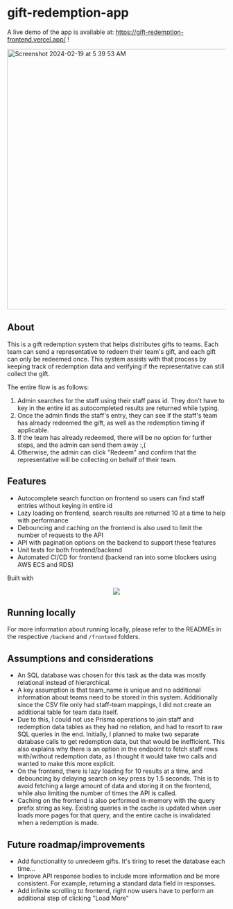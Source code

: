 # gift-redemption-app
A live demo of the app is available at: https://gift-redemption-frontend.vercel.app/ !

<img width="600" alt="Screenshot 2024-02-19 at 5 39 53 AM" src="https://github.com/ebilsanta/govtech-gift-redemption/assets/101983505/c0542d47-6b99-41e9-aa2c-43094cb575f4">


## About
This is a gift redemption system that helps distributes gifts to teams. Each team can send a representative to redeem their team's gift, and each gift can only be redeemed once. This system assists with that process by keeping track of redemption data and verifying if the representative can still collect the gift.  

The entire flow is as follows:
1. Admin searches for the staff using their staff pass id. They don't have to key in the entire id as autocompleted results are returned while typing.
2. Once the admin finds the staff's entry, they can see if the staff's team has already redeemed the gift, as well as the redemption timing if applicable.
3. If the team has already redeemed, there will be no option for further steps, and the admin can send them away :,(
4. Otherwise, the admin can click "Redeem" and confirm that the representative will be collecting on behalf of their team.

## Features
* Autocomplete search function on frontend so users can find staff entries without keying in entire id
* Lazy loading on frontend, search results are returned 10 at a time to help with performance
* Debouncing and caching on the frontend is also used to limit the number of requests to the API
* API with pagination options on the backend to support these features
* Unit tests for both frontend/backend
* Automated CI/CD for frontend (backend ran into some blockers using AWS ECS and RDS)

Built with 
<p align="center">
  <a href="https://skillicons.dev">
    <img src="https://skillicons.dev/icons?i=nodejs,ts,express,react,postgres,prisma" />
  </a>
</p>

## Running locally
For more information about running locally, please refer to the READMEs in the respective `/backend` and `/frontend` folders.

## Assumptions and considerations
* An SQL database was chosen for this task as the data was mostly relational instead of hierarchical.
* A key assumption is that team_name is unique and no additional information about teams need to be stored in this system. Additionally since the CSV file only had staff-team mappings, I did not create an additional table for team data itself.
* Due to this, I could not use Prisma operations to join staff and redemption data tables as they had no relation, and had to resort to raw SQL queries in the end. Initially, I planned to make two separate database calls to get redemption data, but that would be inefficient. This also explains why there is an option in the endpoint to fetch staff rows with/without redemption data, as I thought it would take two calls and wanted to make this more explicit. 
* On the frontend, there is lazy loading for 10 results at a time, and debouncing by delaying search on key press by 1.5 seconds. This is to avoid fetching a large amount of data and storing it on the frontend, while also limiting the number of times the API is called.
* Caching on the frontend is also performed in-memory with the query prefix string as key. Existing queries in the cache is updated when user loads more pages for that query, and the entire cache is invalidated when a redemption is made. 

## Future roadmap/improvements
* Add functionality to unredeem gifts. It's tiring to reset the database each time...
* Improve API response bodies to include more information and be more consistent. For example, returning a standard data field in responses.
* Add infinite scrolling to frontend, right now users have to perform an additional step of clicking "Load More"


